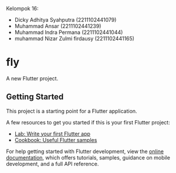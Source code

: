 Kelompok 16:
* Dicky Adhitya Syahputra (2211102441079)
* Muhammad Ansar (2211102441239)
* Muhammad Indra Permana (2211102441044)
* muhammad Nizar Zulmi firdausy
(2211102441165)


# fly

A new Flutter project.

## Getting Started

This project is a starting point for a Flutter application.

A few resources to get you started if this is your first Flutter project:

- [Lab: Write your first Flutter app](https://docs.flutter.dev/get-started/codelab)
- [Cookbook: Useful Flutter samples](https://docs.flutter.dev/cookbook)

For help getting started with Flutter development, view the
[online documentation](https://docs.flutter.dev/), which offers tutorials,
samples, guidance on mobile development, and a full API reference.
